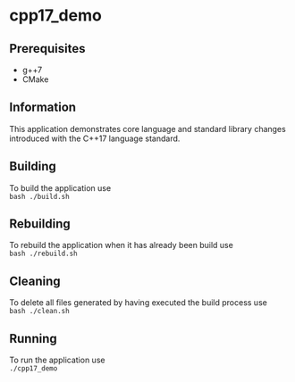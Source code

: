 # cpp17_demo
## Prerequisites
- g++7
- CMake

## Information
This application demonstrates core language and standard library changes introduced with the C++17 language standard.

## Building
To build the application use  
`
bash ./build.sh
`

## Rebuilding
To rebuild the application when it has already been build use  
`
bash ./rebuild.sh
`

## Cleaning
To delete all files generated by having executed the build process use  
`
bash ./clean.sh
`

## Running
To run the application use  
`
./cpp17_demo
`
